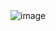 <img alt="image" src="https://github.com/SazamAmmy/Software-Engineering-Sprints--OrionEngine-Ensemble/assets/159127703/c88415e3-1fba-4c37-8479-82a086904a7e">
